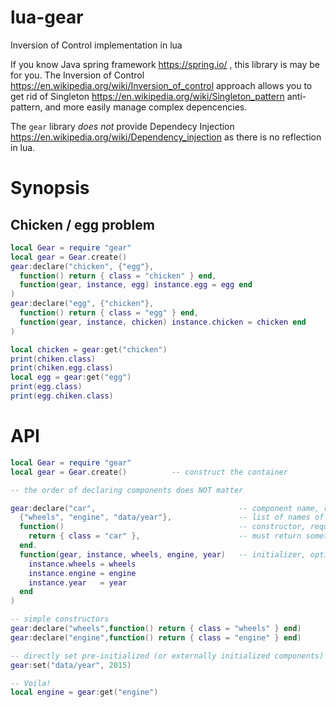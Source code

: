 # lua-gear
Inversion of Control implementation in lua

If you know Java spring framework https://spring.io/ , this library is may be for you. The Inversion of Control https://en.wikipedia.org/wiki/Inversion_of_control approach allows you to get rid of Singleton https://en.wikipedia.org/wiki/Singleton_pattern anti-pattern, and more easily manage complex depencencies.

The `gear` library *does not* provide Dependecy Injection https://en.wikipedia.org/wiki/Dependency_injection as there is no reflection in lua.

# Synopsis

## Chicken / egg problem

```lua
local Gear = require "gear"
local gear = Gear.create()
gear:declare("chicken", {"egg"},
  function() return { class = "chicken" } end,
  function(gear, instance, egg) instance.egg = egg end
)
gear:declare("egg", {"chicken"},
  function() return { class = "egg" } end,
  function(gear, instance, chicken) instance.chicken = chicken end
)

local chicken = gear:get("chicken")
print(chiken.class)
print(chiken.egg.class)
local egg = gear:get("egg")
print(egg.class)
print(egg.chiken.class)

```

# API

```lua
local Gear = require "gear"
local gear = Gear.create()          -- construct the container

-- the order of declaring components does NOT matter

gear:declare("car",                                -- component name, required
  {"wheels", "engine", "data/year"},               -- list of names of dependecies, optional
  function()                                       -- constructor, required
    return { class = "car" },                      -- must return something non-nill
  end.
  function(gear, instance, wheels, engine, year)   -- initializer, optional
    instance.wheels = wheels
    instance.engine = engine
    instance.year   = year
  end
)

-- simple constructors
gear:declare("wheels",function() return { class = "wheels" } end)
gear:declare("engine",function() return { class = "engine" } end)

-- directly set pre-initialized (or externally initialized components)
gear:set("data/year", 2015)

-- Voila!
local engine = gear:get("engine") 
```


